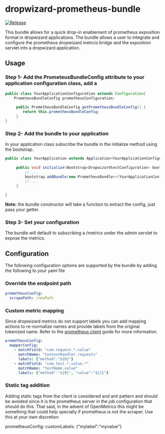 # dropwizard-prometheus-bundle
[![Release](https://github.com/ExpediaGroup/dropwizard-prometheus-bundle/actions/workflows/release.yml/badge.svg)](https://github.com/ExpediaGroup/dropwizard-prometheus-bundle/actions/workflows/release.yml)

This bundle allows for a quick drop-in enablement of prometheus exposition format in dropwizard applications. The bundle
allows a user to integrate and configure the prometheus dropwizard metrcis bridge and the exposition servlet into a 
dropwizard application.

## Usage

### Step 1- Add the PrometeusBundleConfig attribute to your application configuration class, add a 

```java
public class YourApplicationConfiguration extends Configuration{
    PrometeusBundleConfig prometheusConfiguration;
    
     public PrometheusBundleConfig getPrometheusBundleConfig() {
        return this.prometheusBundleConfig;
     }
}
``` 

### Step 2- Add the bundle to your application

In your application class subscribe the bundle in the initialize method using the bootstrap. 

```java
public class YourApplication extends Application<YourApplicationConfiguration>{
    
     public void initialize(Bootstrap<DropwizardtestConfiguration> bootstrap) {
         //....
         bootstrap.addBundle(new PrometheusBundle<>(YourApplicationConfiguration::getPrometheusBundleConfig));
         //....
     }
     
}
```
**Note:** the bundle constructor will take a function to extract the config, just pass your getter.

### Step 3- Set your configuration

The bundle will default to subscribing a /metrics under the admin servlet to expose the metrics. 

## Configuration

The following configuration options are supported by the bundle by adding the following to your yaml file

### Override the endpoint path

```yaml
prometheusConfig:
  scrapePath: /newPath
```

### Custom metric mapping
Since dropwizard metrics do not support labels you can add mapping actions to re-normalize names and
provide labels from the original tokenized name. Refer to the [prometheus client](https://github.com/prometheus/client_java)
guide for more information.

```yaml
prometheusConfig:
  mapperConfig:
    - matchField: "com.request.*.value"
      matchName: "ContextHandler.requests"
      labels: {"method":"${0}"}
    - matchField: "com.test.*.value.*"
      matchName: "testName.value"
      labels: {"method":"${0}", "value":"${1}"}
```

### Static tag addition
Adding static tags from the client is considered and anti pattern and should be avoided since it is the prometheus 
server in the job configuration that should do this. That said, in the advent of OpenMetrics this might be something 
that could help specially if prometheus is not the scraper. Use this at your own discretion

prometheusConfig:
    customLabels: {"mylabel":"myvalue"}
